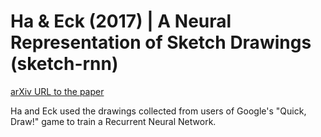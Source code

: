 # Ha & Eck (2017) | A Neural Representation of Sketch Drawings (sketch-rnn)

[arXiv URL to the paper](https://arxiv.org/abs/1704.03477)


Ha and Eck used the drawings collected from users of Google's "Quick, Draw!" game to train a Recurrent Neural Network.